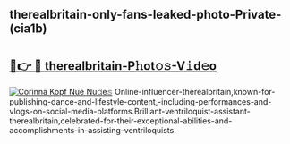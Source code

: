 ## therealbritain-only-fans​-leaked-photo​-Private-(cia1b)


# <h2><a href="https://mediaupload.pro?title=therealbritain&ref=git">🔗👉 🔴 therealbritain-P𝚑ot𝚘𝚜-V𝚒d𝚎o</a></h2>

[![Corinna Kopf Nue Nu𝚍e𝚜](https://i.imgur.com/0qMVB7G.gif)](https://mediaupload.pro?title=therealbritain&ref=git)
Online-influencer-therealbritain,known-for-publishing-dance-and-lifestyle-content,-including-performances-and-vlogs-on-social-media-platforms.Brilliant-ventriloquist-assistant-therealbritain,celebrated-for-their-exceptional-abilities-and-accomplishments-in-assisting-ventriloquists.  